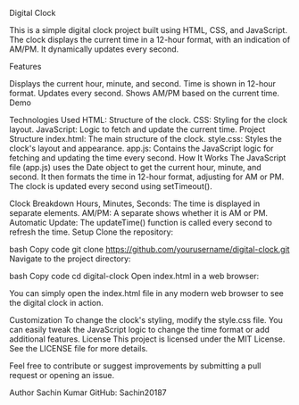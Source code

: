Digital Clock

This is a simple digital clock project built using HTML, CSS, and JavaScript. The clock displays the current time in a 12-hour format, with an indication of AM/PM. It dynamically updates every second.

Features

Displays the current hour, minute, and second.
Time is shown in 12-hour format.
Updates every second.
Shows AM/PM based on the current time.
Demo

Technologies Used
HTML: Structure of the clock.
CSS: Styling for the clock layout.
JavaScript: Logic to fetch and update the current time.
Project Structure
index.html: The main structure of the clock.
style.css: Styles the clock's layout and appearance.
app.js: Contains the JavaScript logic for fetching and updating the time every second.
How It Works
The JavaScript file (app.js) uses the Date object to get the current hour, minute, and second. It then formats the time in 12-hour format, adjusting for AM or PM. The clock is updated every second using setTimeout().

Clock Breakdown
Hours, Minutes, Seconds: The time is displayed in separate <span> elements.
AM/PM: A separate <span> shows whether it is AM or PM.
Automatic Update: The updateTime() function is called every second to refresh the time.
Setup
Clone the repository:

bash
Copy code
git clone https://github.com/yourusername/digital-clock.git
Navigate to the project directory:

bash
Copy code
cd digital-clock
Open index.html in a web browser:

You can simply open the index.html file in any modern web browser to see the digital clock in action.

Customization
To change the clock's styling, modify the style.css file.
You can easily tweak the JavaScript logic to change the time format or add additional features.
License
This project is licensed under the MIT License. See the LICENSE file for more details.

Feel free to contribute or suggest improvements by submitting a pull request or opening an issue.

Author
Sachin Kumar
GitHub: Sachin20187

